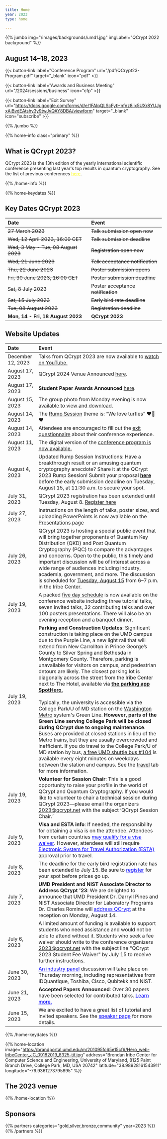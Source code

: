 ```yaml
---
title: Home
year: 2023
type: home

---
```

<!-- JUMBO -->
{{% jumbo img="/images/backgrounds/umd1.jpg" imgLabel="QCrypt 2022 background" %}}

## August 14–18, 2023

{{< button-link label="Conference Program"
                url="/pdf/QCrypt23-Program.pdf"
                target="_blank"
                icon="pdf" >}}

{{< button-link label="Awards and Business Meeting"
                url="/2024/sessions/business"
                icon="cfp" >}}

{{< button-link label="Exit Survey"
                url="https://docs.google.com/forms/d/e/1FAIpQLScFytHnfnz8iix5UXr8YUJgxAiBvdEAtshy3y9twJvQAY8DBA/viewform"
                target="_blank"
                icon="subscribe" >}}


{{% /jumbo %}}


{{% home-info class="primary" %}}

## What is QCrypt 2023?

QCrypt 2023 is the 13th edition of the yearly international scientific conference presenting last year's top results in quantum cryptography. See the list of previous conferences <a style="color: yellow" href="/charter/#history-of-qcrypt">here</a>.

{{% /home-info %}}

{{% home-keydates %}}
	
## Key Dates QCrypt 2023
|Date |Event|
|:----|:----|
|<strike> 27 March 2023 </strike> | <!-- <a href="https://hotcrp.science.uva.nl/" target="_blank"> --> <strike> Talk submission open now </strike>|
|<strike> Wed, 12 April 2023, 16:00 CET </strike> | <strike> Talk submission deadline </strike>|
|<strike> Wed, 3 May - Tue, 08 August 2023 </strike>| <strike> Registration open now </strike>|
|<strike> Wed, 21 June 2023</strike>|<strike> Talk acceptance notification </strike>|
|<strike>Thu, 22 June 2023</strike>|<strike> Poster submission opens</strike>|
|<strike>Fri, 30 June 2023, 16:00 CET</strike>|<strike>Poster submission deadline</strike>|
|<strike>Sat, 8 July 2023</strike>| <strike>Poster acceptance notification</strike>|
|<strike>Sat, 15 July 2023</strike>| <strike>Early bird rate deadline</strike>|
|<strike>Tue, 08 August 2023</strike>| <strike>Registration deadline</strike>|
|<strong>Mon, 14 - Fri, 18 August 2023 </strong>| <strong>QCrypt 2023</strong>|


## Website Updates
|Date |Event|
|:----|:----|
|December 12, 2023 |Talks from QCrypt 2023 are now available to <a href="https://www.youtube.com/playlist?list=PLbY0Lk6JsgBEph5CPYTQZs6cOKBPGSnnI">watch on YouTube.</a>|
|August 17, 2023 | QCrypt 2024 Venue Announced <a href="/2023/2024"> here</a>.|
|August 17, 2023 | <strong>Student Paper Awards Announced</strong> <a href="/2023/sessions/business/">here</a>.|
|August 15, 2023 | The group photo from Monday evening is now <a href="https://umd.box.com/s/ro56fac22mf5j8xkjcb06ggw0igil4nv">available to view and download.</a>|
|August 14, 2023 | The <a href="/2023/sessions/rump/">Rump Session</a> theme is: “We love turtles” ❤️🐢❤️|
|August 14, 2023 | Attendees are encouraged to fill out the <a target="_blank" href="https://docs.google.com/forms/d/e/1FAIpQLScFytHnfnz8iix5UXr8YUJgxAiBvdEAtshy3y9twJvQAY8DBA/viewform">exit questionnaire</a> about their conference experience.|
|August 11, 2023 | The digital version of the <a href="https://umd.box.com/s/0gp344b5j4wupyrv9wbivjdpfw350rvx">conference program is now available.|
|August 4, 2023 | Updated Rump Session Instructions: Have a breakthrough result or an amusing quantum cryptography anecdote? Share it at the QCrypt 2023 Rump Session! Submit your proposal <a href="/2023/sessions/rump/"><strong>here</strong></a> before the early submission deadline on Tuesday, August 15, at 11:30 a.m. to secure your spot.|
|July 31, 2023 | QCrypt 2023 registration has been extended until Tuesday, August 8. [Register here](https://app.certain.com/profile/3363153) |
|July 27, 2023 | Instructions on the length of talks, poster sizes, and uploading PowerPoints is now available on the <a href="2023/presentations/">Presentations page</a>|
|July 26, 2023 |  QCrypt 2023 is hosting a special public event that will bring together proponents of Quantum Key Distribution (QKD) and Post Quantum Cryptography (PQC) to compare the advantages and concerns. Open to the public, this timely and important discussion will be of interest across a wide range of audiences including industry, academia, government, and more. The discussion is scheduled for <a href="/2023/schedule/#day_2023-08-15">Tuesday, August 15</a> from 6–7 p.m. in the Iribe Center.|
|July 19, 2023| A packed <a href="/2023/schedule">five day schedule</a> is now available on the conference website including three tutorial talks, seven invited talks, 32 contributing talks and over 100 posters presentations. There will also be an evening reception and a banquet dinner.|
| July 19, 2023 | <strong>Parking and Construction Updates</strong>: Significant construction is taking place on the UMD campus due to the Purple Line, a new light rail that will extend from New Carrollton in Prince George’s County to Silver Spring and Bethesda in Montgomery County. Therefore, parking is unavailable for visitors on campus, and pedestrian detours are likely. The closest parking lot is diagonally across the street from the Iribe Center next to The Hotel, available via <strong><a href="https://www.offcampusparking.com/collegepark">the parking app SpotHero.</a></strong><br><br>Typically, the university is accessible via the College Park/U of MD station on the <a href="https://www.wmata.com/">Washington Metro</a> system's Green Line. <strong>However, parts of the Green Line serving College Park will be closed during QCrypt due to ongoing maintenance</strong>. Buses are provided at closed stations in lieu of the Metro trains, but they are usually overcrowded and inefficient. If you do travel to the College Park/U of MD station by bus, <a href="https://transportation.umd.edu/shuttle-um/104/501">a free UMD shuttle bus #104</a> is available every eight minutes on weekdays between the station and campus. See the <a href="https://2023.qcrypt.net/travel/">travel</a> tab for more information.|
| July 19, 2023 | <strong>Volunteer for Session Chair</strong>: This is a good opportunity to raise your profile in the world of QCrypt and Quantum Cryptography. If you would like to volunteer to chair a technical session during QCrypt 2023—please email the organizers [2023@qcrypt.net](mailto:2023@qcrypt.net?subject=QCrypt%20Session%20Chair) with the subject ‘QCrypt Session Chair.’|
|July 9, 2023 | <strong>Visa and ESTA info</strong>: If needed, the responsibility for obtaining a visa is on the attendee. Attendees from certain countries <a style="color: blue" href="https://esta.cbp.dhs.gov/esta">may qualify for a visa waiver</a>. However, attendees will still require <a style="color: blue" href="https://esta.cbp.dhs.gov/esta">Electronic System for Travel Authorization (ESTA)</a> approval prior to travel.|
|July 8, 2023 | The deadline for the early bird registration rate has been extended to July 15. Be sure to <a style="color: blue" href="/2023/registration">register</a> for your spot before prices go up.|
|July 7, 2023 | <strong>UMD President and NIST Associate Director to Address QCrypt '23</strong>: We are delighted to announce that UMD President Dr. Darryll Pines and NIST Associate Director for Laboratory Programs Dr. Charles Romine will <a style="color: blue" href="/2023/speakers">address QCrypt</a> at the reception on Monday, August 14.|
|July 6, 2023| A limited amount of funding is available to support students who need assistance and would not be able to attend without it. Students who seek a fee waiver should write to the conference organizers [2023@qcrypt.net](mailto:2023@qcrypt.net?subject=QCrypt%202023%20Student%20Fee%20Waiver) with the subject line "QCrypt 2023 Student Fee Waiver" by July 15 to receive further instructions.|
|June 30, 2023 | <a style="color: blue" href="/2023/speakers">An industry panel</a> discussion will take place on Thursday morning, including representatives from IDQuantique, Toshiba, Cisco, Qubitekk and NIST.|
|June 21, 2023 | <strong>Accepted Papers Announced</strong>: Over 30 papers have been selected for contributed talks. <a style="color: blue" href="/2023/accepted-papers">Learn more.</a>|
|June 15, 2023 | We are excited to have a great list of tutorial and invited speakers. See the <a style="color: blue" href="/2023/peakers">speaker page</a> for more details.|



{{% /home-keydates %}}

<!-- THE MAP -->
{{% home-location
    image="https://brandportal.umd.edu/m/201095fc65e15cf6/Hero_web-IribeCenter_JC_09182019_8325-tif.jpg"
    address="Brendan Iribe Center for Computer Science and Engineering, University of Maryland, 8125 Paint Branch Drive, College Park, MD, USA 20742"
    latitude="38.98928161543911"
    longitude="-76.9361273795895"
    %}}

## The 2023 venue
<!-- ### online -->
{{% /home-location %}}

## Sponsors

{{% partners categories="gold,silver,bronze,community" year=2023 %}}
{{% /partners %}}


